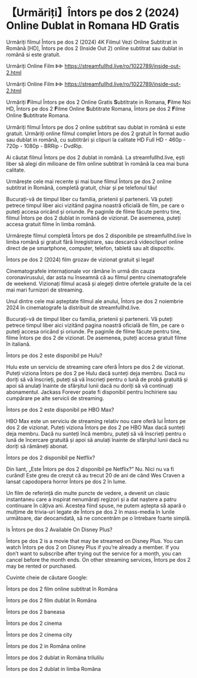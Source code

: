 # 【Urmăriți】Întors pe dos 2 (2024) Online Dublat in Romana HD Gratis

Urmăriți filmul Întors pe dos 2 (2024) 4K Filmul Vezi Online Subtitrat in Română [HD], Întors pe dos 2 (Inside Out 2) online subtitrat sau dublat in română si este gratuit.

Urmăriți Online Film ᐈᐈ https://streamfullhd.live/ro/1022789/inside-out-2.html

Urmăriți Online Film ᐈᐈ https://streamfullhd.live/ro/1022789/inside-out-2.html

Urmăriți 𝐅ilmul Întors pe dos 2 Online Gratis 𝐒ubtitrate in Romana, 𝐅ilme Noi HD, Întors pe dos 2 𝐅ilme Online 𝐒ubtitrate Romana, Întors pe dos 2 𝐅ilme Online 𝐒ubtitrate Romana.

Urmăriți filmul Întors pe dos 2 online subtitrat sau dublat in română si este gratuit. Urmăriți online filmul complet Întors pe dos 2 gratuit în format audio sau dublat in română, cu subtitrări și clipuri la calitate HD Full HD - 460p - 720p - 1080p - BRRip - DvdRip.

Ai căutat filmul Întors pe dos 2 dublat in română. La streamfullhd.live, ești liber să alegi din milioane de film online subtitrat în română la cea mai buna calitate.

Urmărește cele mai recente și mai bune filmul Întors pe dos 2 online subtitrat in Română, completă gratuit, chiar și pe telefonul tău!

Bucurați-vă de timpul liber cu familia, prietenii și partenerii. Vă puteți petrece timpul liber aici vizitând pagina noastră oficială de film, pe care o puteți accesa oricând și oriunde. Pe paginile de filme făcute pentru tine, filmul Întors pe dos 2 dublat in română de vizionat. De asemenea, puteți accesa gratuit filme în limba română.

Urmărește filmul completă Întors pe dos 2 disponibile pe streamfullhd.live în limba română și gratuit fără înregistrare, sau descarcă videoclipuri online direct de pe smartphone, computer, telefon, tabletă sau alt dispozitiv.

Întors pe dos 2 (2024) film grozav de vizionat gratuit și legal!

Cinematografele internaționale vor rămâne în urmă din cauza coronavirusului, dar asta nu înseamnă că au filmul pentru cinematografele de weekend. Vizionați filmul acasă și alegeți dintre ofertele gratuite de la cei mai mari furnizori de streaming.

Unul dintre cele mai așteptate filmul ale anului, Întors pe dos 2 noiembrie 2024 în cinematografe la distribuit de streamfullhd.live.

Bucurați-vă de timpul liber cu familia, prietenii și partenerii. Vă puteți petrece timpul liber aici vizitând pagina noastră oficială de film, pe care o puteți accesa oricând și oriunde. Pe paginile de filme făcute pentru tine, filme Întors pe dos 2 de vizionat. De asemenea, puteți accesa gratuit filme în italiană.

Întors pe dos 2 este disponibil pe Hulu?

Hulu este un serviciu de streaming care oferă Întors pe dos 2 de vizionat. Puteți viziona Întors pe dos 2 pe Hulu dacă sunteți deja membru. Dacă nu doriți să vă înscrieți, puteți să vă înscrieți pentru o lună de probă gratuită și apoi să anulați înainte de sfârșitul lunii dacă nu doriți să vă continuați abonamentul. Jackass Forever poate fi disponibil pentru închiriere sau cumpărare pe alte servicii de streaming.

Întors pe dos 2 este disponibil pe HBO Max?

HBO Max este un serviciu de streaming relativ nou care oferă lui Întors pe dos 2 de vizionat. Puteți viziona Întors pe dos 2 pe HBO Max dacă sunteți deja membru. Dacă nu sunteți încă membru, puteți să vă înscrieți pentru o lună de încercare gratuită și apoi să anulați înainte de sfârșitul lunii dacă nu doriți să rămâneți abonat.

Întors pe dos 2 disponibil pe Netflix?

Din liant, „Este Întors pe dos 2 disponibil pe Netflix?” Nu. Nici nu va fi curând! Este greu de crezut că au trecut 20 de ani de când Wes Craven a lansat capodopera horror Întors pe dos 2 în lume.

Un film de referință din multe puncte de vedere, a devenit un clasic instantaneu care a inspirat nenumărați regizori și a dat naștere a patru continuare în câțiva ani. Acestea fiind spuse, ne putem aștepta să apară o mulțime de trivia-uri legate de Întors pe dos 2 în mass-media în lunile următoare, dar deocamdată, să ne concentrăm pe o întrebare foarte simplă.

Is Întors pe dos 2 Available On Disney Plus?

Întors pe dos 2 is a movie that may be streamed on Disney Plus. You can watch Întors pe dos 2 on Disney Plus if you’re already a member. If you don’t want to subscribe after trying out the service for a month, you can cancel before the month ends. On other streaming services, Întors pe dos 2 may be rented or purchased.

Cuvinte cheie de căutare Google:

Întors pe dos 2 film online subtitrat în Româna

Întors pe dos 2 film dublat în Româna

Întors pe dos 2 baneasa

Întors pe dos 2 cinema

Întors pe dos 2 cinema city

Întors pe dos 2 in Româna online

Întors pe dos 2 dublat in Româna trilulilu

Întors pe dos 2 dublat in limba Româna
